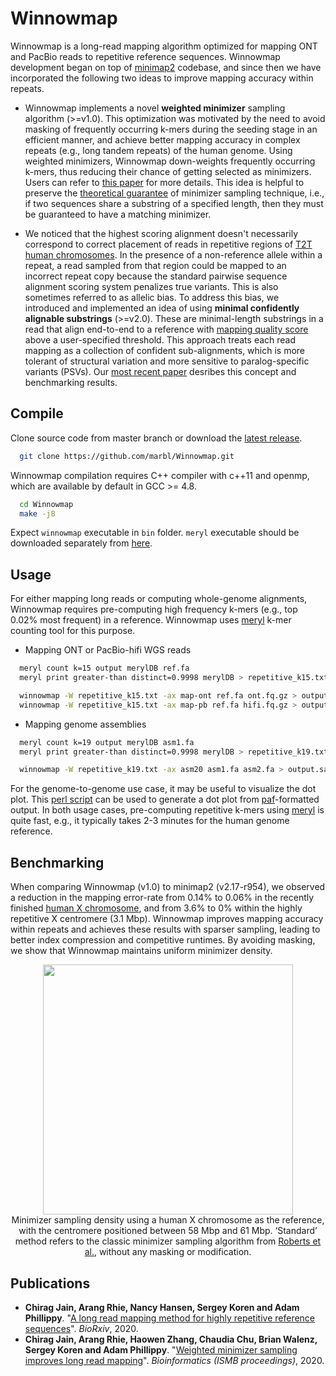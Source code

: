 Winnowmap
========================================================================

Winnowmap is a long-read mapping algorithm optimized for mapping ONT and PacBio reads to repetitive reference sequences. Winnowmap development began on top of [minimap2](https://github.com/lh3/minimap2/) codebase, and since then we have incorporated the following two ideas to improve mapping accuracy within repeats. 

- Winnowmap implements a novel **weighted minimizer** sampling algorithm (>=v1.0). This optimization was motivated by the need to avoid masking of frequently occurring k-mers during the seeding stage in an efficient manner, and achieve better mapping accuracy in complex repeats (e.g., long tandem repeats) of the human genome. Using weighted minimizers, Winnowmap down-weights frequently occurring k-mers, thus reducing their chance of getting selected as minimizers. Users can refer to [this paper](https://doi.org/10.1093/bioinformatics/btaa435) for more details. This idea is helpful to preserve the [theoretical guarantee](http://www.cs.toronto.edu/~wayne/research/papers/minimizers.pdf) of minimizer sampling technique, i.e., if two sequences share a substring of a specified length, then they must be guaranteed to have a matching minimizer.   

- We noticed that the highest scoring alignment doesn't necessarily correspond to correct placement of reads in repetitive regions of [T2T human chromosomes](https://github.com/nanopore-wgs-consortium/CHM13). In the presence of a non-reference allele within a repeat, a read sampled from that region could be mapped to an incorrect repeat copy because the standard pairwise sequence alignment scoring system penalizes true variants. This is also sometimes referred to as allelic bias. To address this bias, we introduced and implemented an idea of using **minimal confidently alignable substrings** (>=v2.0). These are minimal-length substrings in a read that align end-to-end to a reference with [mapping quality score](https://genome.sph.umich.edu/wiki/Mapping_Quality_Scores) above a user-specified threshold. This approach treats each read mapping as a collection of confident sub-alignments, which is more tolerant of structural variation and more sensitive to paralog-specific variants (PSVs). Our [most recent paper](https://doi.org/10.1101/2020.11.01.363887) desribes this concept and benchmarking results.    

## Compile

Clone source code from master branch or download the [latest release](https://github.com/marbl/Winnowmap/releases/latest).
  ```sh
	git clone https://github.com/marbl/Winnowmap.git
  ```
Winnowmap compilation requires C++ compiler with c++11 and openmp, which are available by default in GCC >= 4.8.
  ```sh
	cd Winnowmap
	make -j8
  ```
Expect `winnowmap` executable in `bin` folder. `meryl` executable should be downloaded separately from [here](https://github.com/marbl/meryl/releases/).

## Usage

For either mapping long reads or computing whole-genome alignments, Winnowmap requires pre-computing high frequency k-mers (e.g., top 0.02% most frequent) in a reference. Winnowmap uses [meryl](https://github.com/marbl/meryl) k-mer counting tool for this purpose.  

*  Mapping ONT or PacBio-hifi WGS reads
  ```sh
	meryl count k=15 output merylDB ref.fa
	meryl print greater-than distinct=0.9998 merylDB > repetitive_k15.txt

	winnowmap -W repetitive_k15.txt -ax map-ont ref.fa ont.fq.gz > output.sam  [OR]
	winnowmap -W repetitive_k15.txt -ax map-pb ref.fa hifi.fq.gz > output.sam
  ```

*  Mapping genome assemblies

  ```sh
	meryl count k=19 output merylDB asm1.fa
	meryl print greater-than distinct=0.9998 merylDB > repetitive_k19.txt

	winnowmap -W repetitive_k19.txt -ax asm20 asm1.fa asm2.fa > output.sam
  ```
  For the genome-to-genome use case, it may be useful to visualize the dot plot. This [perl script](https://github.com/marbl/MashMap/blob/master/scripts) can be used to generate a dot plot from [paf](https://github.com/lh3/miniasm/blob/master/PAF.md)-formatted output. In both usage cases, pre-computing repetitive k-mers using [meryl](https://github.com/marbl/meryl) is quite fast, e.g., it typically takes 2-3 minutes for the human genome reference.

## Benchmarking

When comparing Winnowmap (v1.0) to minimap2 (v2.17-r954), we observed a reduction in the mapping error-rate from 0.14% to 0.06% in the recently finished [human X chromosome](https://github.com/nanopore-wgs-consortium/CHM13), and from 3.6% to 0% within the highly repetitive X centromere (3.1 Mbp). Winnowmap improves mapping accuracy within repeats and achieves these results with sparser sampling, leading to better index compression and competitive runtimes. By avoiding masking, we show that Winnowmap maintains uniform minimizer density.

<p align="center">
<img src="https://1aaaa1f6-a-62cb3a1a-s-sites.googlegroups.com/site/chirgjain/readme-winnowmap-density.jpg?attachauth=ANoY7cost_TsHo3yjf_COK13C-JBDQIio-GCb_hNSAdMQ92aRqISg21pJsg5dMKD5yMalcAugwI5vkqf9Cdu3sVk-xBz-SkRMkuyWAk3vK06_LEF2ay1pNSzCxU6nUNywhTYb5li8moC-YzRMmJZt7r3KFvcI34IbD7rktjXAPn_5Jba86E19uXq2o6zjAEDmsfjrKxqAdbsnPL3bU8L4wHwsH9gyv6170wD7WFJ_8pfFjeWam0v2uY%3D&attredirects=0" width=400px"> <br>
Minimizer sampling density using a human X chromosome as the reference, with the centromere positioned between 58 Mbp and 61 Mbp. ‘Standard’ method refers to the classic minimizer sampling algorithm from <a href="http://www.cs.toronto.edu/~wayne/research/papers/minimizers.pdf">Roberts et al.</a>, without any masking or modification.
</p>

## Publications

- **Chirag Jain, Arang Rhie, Nancy Hansen, Sergey Koren and Adam Phillippy**. "[A long read mapping method for highly repetitive reference sequences](https://doi.org/10.1101/2020.11.01.363887)". *BioRxiv*, 2020.
- **Chirag Jain, Arang Rhie, Haowen Zhang, Chaudia Chu, Brian Walenz, Sergey Koren and Adam Phillippy**. "[Weighted minimizer sampling improves long read mapping](https://doi.org/10.1093/bioinformatics/btaa435)". *Bioinformatics (ISMB proceedings)*, 2020.
